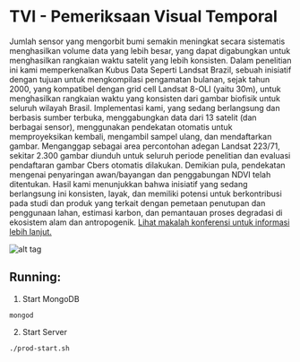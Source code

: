 # TVI - Pemeriksaan Visual Temporal

Jumlah sensor yang mengorbit bumi semakin meningkat secara sistematis menghasilkan volume data yang lebih besar, yang dapat digabungkan untuk menghasilkan rangkaian waktu satelit yang lebih konsisten. Dalam penelitian ini kami memperkenalkan Kubus Data Seperti Landsat Brazil, sebuah inisiatif dengan tujuan untuk mengkompilasi pengamatan bulanan, sejak tahun 2000, yang kompatibel dengan grid cell Landsat 8-OLI (yaitu 30m), untuk menghasilkan rangkaian waktu yang konsisten dari gambar biofisik untuk seluruh wilayah Brasil. Implementasi kami, yang sedang berlangsung dan berbasis sumber terbuka, menggabungkan data dari 13 satelit (dan berbagai sensor), menggunakan pendekatan otomatis untuk memproyeksikan kembali, mengambil sampel ulang, dan mendaftarkan gambar. Menganggap sebagai area percontohan adegan Landsat 223/71, sekitar 2.300 gambar diunduh untuk seluruh periode penelitian dan evaluasi pendaftaran gambar Cbers otomatis dilakukan. Demikian pula, pendekatan mengenai penyaringan awan/bayangan dan penggabungan NDVI telah ditentukan. Hasil kami menunjukkan bahwa inisiatif yang sedang berlangsung ini konsisten, layak, dan memiliki potensi untuk berkontribusi pada studi dan produk yang terkait dengan pemetaan penutupan dan penggunaan lahan, estimasi karbon, dan pemantauan proses degradasi di ekosistem alam dan antropogenik.
[Lihat makalah konferensi untuk informasi lebih lanjut.](http://www.cartografia.org.br/cbc/2017/trabalhos/4/378.html)

![alt tag](https://raw.githubusercontent.com/lapig-ufg/tvi/master/docs/admin.png)

## Running:
 1. Start MongoDB
 ```
 mongod
 ```
 2. Start Server
 ```
 ./prod-start.sh
 ```

